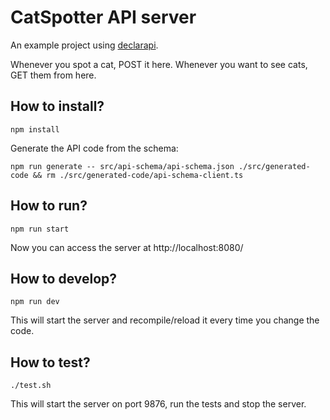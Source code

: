 # CatSpotter API server

An example project using [declarapi](https://github.com/mmagyar/declarapi).

Whenever you spot a cat, POST it here. Whenever you want to see cats, GET them from here.


## How to install?

```
npm install
```

Generate the API code from the schema:

```
npm run generate -- src/api-schema/api-schema.json ./src/generated-code && rm ./src/generated-code/api-schema-client.ts
```


## How to run?

```
npm run start
```

Now you can access the server at http://localhost:8080/


## How to develop?

```
npm run dev
```

This will start the server and recompile/reload it every time you change the code.


## How to test?

```
./test.sh
```

This will start the server on port 9876, run the tests and stop the server.
